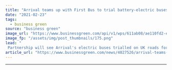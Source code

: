 ```yaml
---
title: "Arrival teams up with First Bus to trial battery-electric buses on UK roads"
date: "2021-02-23"
tags: 
  - business green
source: "business green"
image_url: "https://www.businessgreen.com/api/v1/wps/611ab08/ae110fd2-e61f-48e1-8d54-4572e0357fd4/2/Arrival-First-Bus-shorter-street-view-185x114.png"
image_fp: "/assets/img/post_thumbnails/175.png"
lead: "
 Partnership will see Arrival's electric buses trialled on UK roads for the first time later this year ..."
article_url: "https://www.businessgreen.com/news/4027526/arrival-teams-bus-trial-battery-electric-buses-uk-roads"
---
```


---
